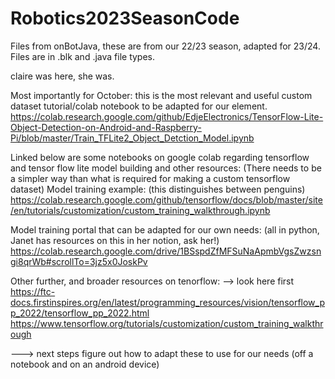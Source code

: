 # Robotics2023SeasonCode
Files from onBotJava, these are from our 22/23 season, adapted for 23/24. Files are in .blk and .java file types.

claire was here, she was.

Most importantly for October: this is the most relevant and useful custom dataset tutorial/colab notebook to be adapted for our element.
https://colab.research.google.com/github/EdjeElectronics/TensorFlow-Lite-Object-Detection-on-Android-and-Raspberry-Pi/blob/master/Train_TFLite2_Object_Detction_Model.ipynb




Linked below are some notebooks on google colab regarding tensorflow and tensor flow lite model building and other resources:
(There needs to be a simpler way than what is required for making a custom tensorflow dataset)
Model training example: (this distinguishes between penguins)
https://colab.research.google.com/github/tensorflow/docs/blob/master/site/en/tutorials/customization/custom_training_walkthrough.ipynb

Model training portal that can be adapted for our own needs: (all in python, Janet has resources on this in her notion, ask her!)
https://colab.research.google.com/drive/1BSspdZfMFSuNaApmbVgsZwzsngi8qrWb#scrollTo=3jz5x0JoskPv

Other further, and broader resources on tenorflow:
--> look here first https://ftc-docs.firstinspires.org/en/latest/programming_resources/vision/tensorflow_pp_2022/tensorflow_pp_2022.html
https://www.tensorflow.org/tutorials/customization/custom_training_walkthrough


---> next steps figure out how to adapt these to use for our needs (off a notebook and on an android device)
